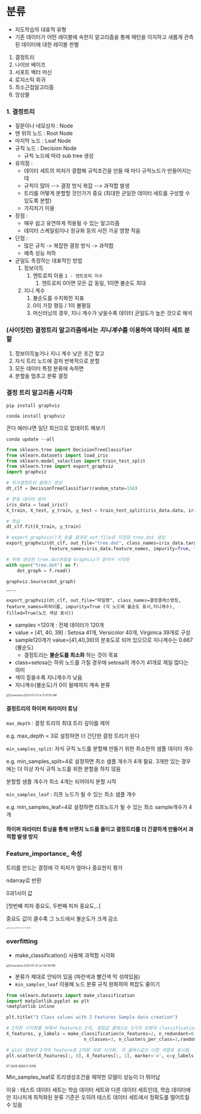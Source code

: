 # 분류

* 지도학습의 대표적 유형 
* 기존 데이터가 어떤 레이블에 속한지 알고리즘을 통해 패턴을 이지하고 새롭게 관측된 데이터에 대한 레이블 판별

1. 결정트리
2. 나이브 베이즈
3. 서포트 벡터 머신
4. 로지스틱 회귀
5. 최소근접알고리즘
6. 앙상블



### 1. 결정트리

* 질문이나 네모상자 : Node
* 맨 위의 노드 : Root Node
* 마지막 노드 : Leaf Node
* 규칙 노드 : Decision Node
  * 규칙 노드에 따라 sub tree 생성 
* 유의점 :
  * 데이터 세트의 피처가 결합해 규칙조건을 만들 때 마다 규칙노드가 만들어지는데
  * 규칙이 많아 --> 결정 방식 복잡 --> 과적합 발생 
  * 트리를 어떻게 분할할 것인가가 중요 (최대한 균일한 데이터 세트를 구성할 수 있도록 분할)
  * 가지치기 이용 
* 장점 : 
  * 매우 쉽고 유연하게 적용될 수 있는 알고리즘
  * 데이터 스케일링이나 정규화 등의 사전 가공 영향 적음
* 단점 :
  * 많은 규칙 -> 복잡한 결정 방식 -> 과적합
  * 예측 성능 저하 
* 균일도 측정하는 대표적인 방법
  1. 정보이득
     1. 엔트로피 이용 `1 - 엔트로피 지수`
        1. 엔트로피 0이면 모든 값 동일, 1이면 불순도 최대 
  2. 지니 계수
     1. 불순도를 수치화한 지표 
     2. 0이 가장 평등 / 1이 불평등 
     3. 머신러닝의 경우, 지니 계수가 낮을수록 데이터 균일도가 높은 것으로 해석 



### (사이킷런) 결정트리 알고리즘에서는 *지니계수*를 이용하여 데이터 세트 분할 

1. 정보이득높거나 지니 계수 낮은 조건 찾고
2. 자식 트리 노드에 걸처 반복적으로 분할
3. 모든 데이터 특정 분류에 속하면
4. 분할을 멈추고 분류 결정



### 결정 트리 알고리즘 시각화

`pip install graphviz`

`conda install graphviz`

콘다 에러나면 일단 최신으로 업데이트 해보기

`conda update --all`



```python
from sklearn.tree import DecisionTreeClassifier
from sklearn.datasets import load_iris
from sklearn.model_selection import train_test_split
from sklearn.tree import export_graphviz
import graphviz

# 의사결정트리 클래스 생성
dt_clf = DecisionTreeClassifier(random_state=156)

# 붓꽃 데이터 분리
iris_data = load_iris()
X_train, X_test, y_train, y_test = train_test_split(iris_data.data, iris_data.target, test_size=0.2, random_state=11)

# 학습
dt_clf.fit(X_train, y_train)

# export_graphviz()의 호출 결과로 out_file로 지정된 tree.dot 생성
export_graphviz(dt_clf, out_file="tree.dot", class_names=iris_data.target_names,
                feature_names=iris_data.feature_names, impurity=True, filled=True)

# 위에 생성된 tree.dot파일을 Graphviz가 읽어서 시각화
with open("tree.dot") as f:
    dot_graph = f.read()
        
graphviz.Source(dot_graph)
```



<img src="Untitled.assets/decistion-tree.png" alt="decistion-tree" style="zoom: 25%;" />



`export_graphviz(dt_clf, out_file="파일명", class_names=결정클래스명칭,
feature_names=피쳐이름, impurity=True (각 노드에 불순도 표시,지니계수), filled=True(노드 색상 표시))`

* samples =120개 : 전체 데이터가 120개
* value = [41, 40, 39] : Setosa 41개, Versicolor 40개, Virginica 39개로 구성 
* sample120개가 value=[41,40,39]의 분포도로 되어 있으므로 지니계수는 0.667 (불순도)
  * 결정트리는 **불순도를 최소화** 하는 것이 목표 
* class=setosa는 하위 노드를 가질 경우에 setosa의 개수가 41개로 제일 많다는 의미
* 색이 짙을수록 지니계수가 낮음
* 지니계수(불순도)가 0이 될때까지 계속 분류 



<img src="Untitled.assets/Screenshot 2021-07-27 at 11.07.55 AM.png" alt="Screenshot 2021-07-27 at 11.07.55 AM" style="zoom:50%;" />

#### 결정트리의 하이퍼 파라미터 튜닝

`max_depth` : 결정 트리의 최대 트리 깊이를 제어

e.g. max_depth = 3로 설정하면 더 간단한 결정 트리가 된다

`min_samples_split`: 자식 규칙 노드를 분할해 만들기 위한 최소한의 샘플 데이터 개수

e.g. min_samples_split=4로 설정하면 최소 샘플 개수가 4개 필요. 3개만 있는 경우에는 더 이상 자식 규칙 노드를 위한 분할을 하지 않음

분할할 샘플 개수가 최소 4개는 되어야지 분할 시작 

`min_samples_leaf` : 리프 노드가 될 수 있는 최소 샘플 개수

e.g. min_samples_leaf=4로 설정하면 리프노드가 될 수 있는 최소 sample개수가 4개 

#### 하이퍼 파라미터 튜닝을 통해 브랜치 노드를 줄이고 결정트리를 더 간결하게 만들어서 과적합 발생 방지

### Feature_importance_ 속성

트리를 만드는 결정에 각 피처가 얼마나 중요한지 평가

ndarray로 반환

0과1사이 값

[첫번째 피처 중요도, 두번째 피처 중요도,..]

중요도 값이 클수록 그 노드에서 불순도가 크게 감소 

<img src="Untitled.assets/Screenshot 2021-07-27 at 1.10.09 PM.png" alt="Screenshot 2021-07-27 at 1.10.09 PM" style="zoom:25%;" />

### overfitting

* make_classification() 사용해 과적합 시각화

<img src="Untitled.assets/Screenshot 2021-07-27 at 1.10.39 PM.png" alt="Screenshot 2021-07-27 at 1.10.39 PM" style="zoom:50%;" />

* 분류가 제대로 안되어 있음 (파란색과 빨간색 막 섞여있음)
* `min_samples_leaf` 이용해 노드 분류 규칙 완화하여 복잡도 줄이기

```python
from sklearn.datasets import make_classification
import matplotlib.pyplot as plt
%matplotlib inline

plt.title("3 Class values with 2 Features Sample data creation")

# 2차원 시각화를 위해서 feature는 2개, 결정값 클래스는 3가지 유형의 classification 샘플 데이터 생성. 
X_features, y_labels = make_classification(n_features=2, n_redundant=0, n_informative=2,
                             n_classes=3, n_clusters_per_class=1,random_state=0)

# plot 형태로 2개의 feature로 2차원 좌표 시각화, 각 클래스값은 다른 색깔로 표시됨.
plt.scatter(X_features[:, 0], X_features[:, 1], marker='o', c=y_labels, s=25, cmap='rainbow', edgecolor='k')


```

<img src="Untitled.assets/그림26-결정트리 과적합.JPG" alt="그림26-결정트리 과적합" style="zoom:50%;" />

Min_samples_leaf로 트리생성조건을 제약한 모델이 성능이 더 뛰어남

이유 : 테스트 데이터 세트는 학습 데이터 세트와 다른 데이터 세트인데, 학습 데이터에만 지나치게 최적화된 분류 기준은 오히려 테스트 데이터 세트에서 정확도를 떨어트릴 수 있음



